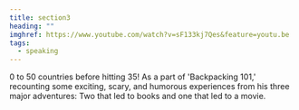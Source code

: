 ```yaml
---
title: section3
heading: ""
imghref: https://www.youtube.com/watch?v=sF133kj7Qes&feature=youtu.be
tags:
  - speaking
---
```

0 to 50 countries before hitting 35! As a part of 'Backpacking 101,' recounting some exciting, scary, and humorous experiences from his three major adventures: Two that led to books and one that led to a movie.